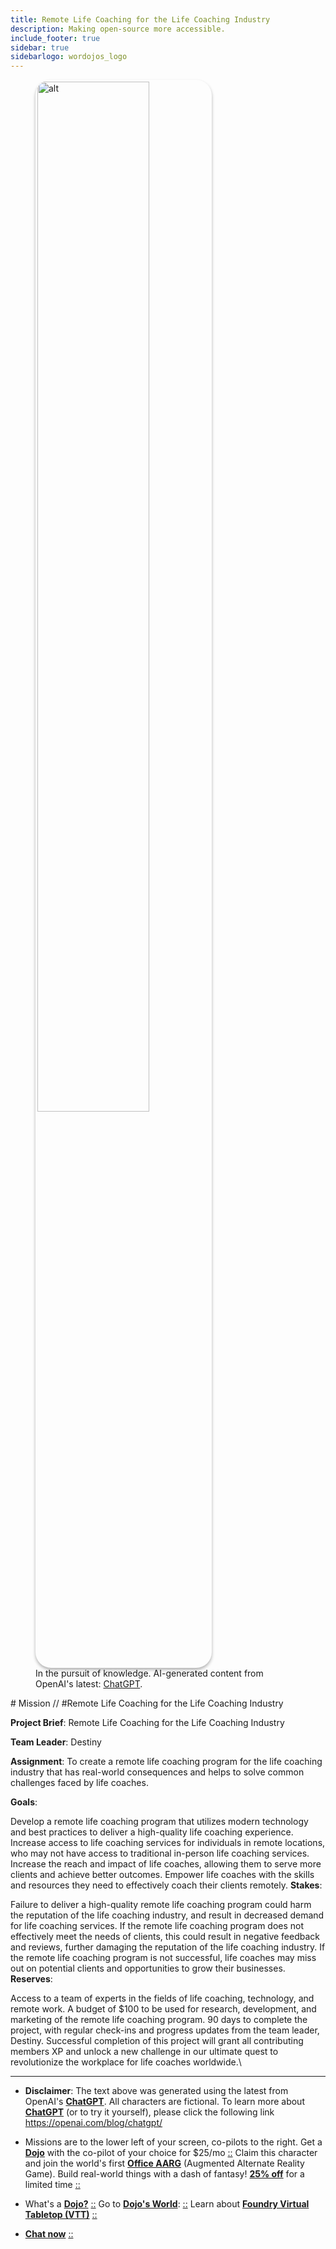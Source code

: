 ```yaml
---
title: Remote Life Coaching for the Life Coaching Industry
description: Making open-source more accessible.
include_footer: true
sidebar: true
sidebarlogo: wordojos_logo
---
```

<figure>
    <img src='/uploads/mechs/Barista.png' style="width: 65%;height: 65%;padding: 3px; box-shadow: 0 3px 5px rgba(0,0,0,.3);border-radius: 25px;overflow: hidden;border: none;" align="middle"; alt='alt'; alt='student in hoody with laptop';/>
    <figcaption>In the pursuit of knowledge.  AI-generated content from OpenAI's latest: <a href="https://openai.com/blog/chatgpt/" >ChatGPT</a>.</figcaption>
</figure>
# Mission // #Remote Life Coaching for the Life Coaching Industry

**Project Brief**: Remote Life Coaching for the Life Coaching Industry

**Team Leader**: Destiny

**Assignment**:
To create a remote life coaching program for the life coaching industry that has real-world consequences and helps to solve common challenges faced by life coaches.

**Goals**:

Develop a remote life coaching program that utilizes modern technology and best practices to deliver a high-quality life coaching experience.
Increase access to life coaching services for individuals in remote locations, who may not have access to traditional in-person life coaching services.
Increase the reach and impact of life coaches, allowing them to serve more clients and achieve better outcomes.
Empower life coaches with the skills and resources they need to effectively coach their clients remotely.
**Stakes**:

Failure to deliver a high-quality remote life coaching program could harm the reputation of the life coaching industry, and result in decreased demand for life coaching services.
If the remote life coaching program does not effectively meet the needs of clients, this could result in negative feedback and reviews, further damaging the reputation of the life coaching industry.
If the remote life coaching program is not successful, life coaches may miss out on potential clients and opportunities to grow their businesses.
**Reserves**:

Access to a team of experts in the fields of life coaching, technology, and remote work.
A budget of $100 to be used for research, development, and marketing of the remote life coaching program.
90 days to complete the project, with regular check-ins and progress updates from the team leader, Destiny.
Successful completion of this project will grant all contributing members XP and unlock a new challenge in our ultimate quest to revolutionize the workplace for life coaches worldwide.\

---

* **Disclaimer**: The text above was generated using the latest from OpenAI's [**ChatGPT**](https://openai.com/blog/chatgpt/).  All characters are fictional.  To learn more about [**ChatGPT**](https://openai.com/blog/chatgpt/) (or to try it yourself), please click the following link https://openai.com/blog/chatgpt/

* Missions are to the lower left of your screen, co-pilots to the right. Get a [**Dojo**](https://workmates.live/marketplace) with the co-pilot of your choice for $25/mo [::](https://workmates.live/marketplace)  Claim this character and join the world's first [**Office AARG**](https://dojos.world) (Augmented Alternate Reality Game). Build real-world things with a dash of fantasy! [**25% off**](https://blog.workdojos.com/deal-on-a-dojo) for a limited time [::](https://blog.workdojos.com/deal-on-a-dojo) 

* What's a [**Dojo?**](https://workdojos.com) [::](https://workdojos.com)  Go to [**Dojo's World**](https://dojos.world): [::](https://dojos.world)  Learn about [**Foundry Virtual Tabletop (VTT)**](https://foundryvtt.com) [::](https://foundryvtt.com/)

* [**Chat now**](https://chat.workmates.live/channel/support) [::](https://chat.workmates.live/channel/support)